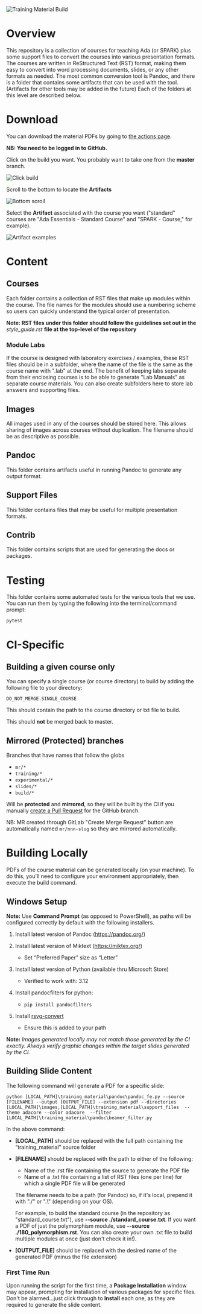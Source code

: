 ![Training Material Build](https://github.com/adacore/training_material/workflows/CI/badge.svg)

# Overview

This repository is a collection of courses for teaching Ada (or SPARK) plus some
support files to convert the courses into various presentation formats. The
courses are written in ReStructured Text (RST) format, making them easy to
convert into word processing documents, slides, or any other formats as needed.
The most common conversion tool is Pandoc, and there is a folder that contains
some artifacts that can be used with the tool. (Artifacts for other tools
may be added in the future) Each of the folders at this level are described
below.

# Download

You can download the material PDFs by going to [the actions page](http://github.com/adacore/training_material/actions).

**NB: You need to be logged in to GitHub.**

Click on the build you want. You probably want to take one from the **master** branch.

![Click build](images/github/artifacts_1.png)

Scroll to the bottom to locate the **Artifacts**

![Bottom scroll](images/github/artifacts_2.png)

Select the **Artifact** associated with the course you want ("standard" courses are "Ada Essentials - Standard Course" and "SPARK - Course," for example).

![Artifact examples](images/github/artifacts_3.png)

# Content

## Courses

Each folder contains a collection of RST files that make up modules within
the course. The file names for the modules should use a numbering scheme so
users can quickly understand the typical order of presentation. 

**Note: RST files under this folder should follow the guidelines set out
in the** *style_guide.rst* **file at the top-level of the repository**

### Module Labs

If the course is designed with laboratory exercises / examples, these RST
files should be in a subfolder, where the name of the file is the same as the
course name with ".lab" at the end. The benefit of keeping labs separate from
their enclosing courses is to be able to generate "Lab Manuals" as separate
course materials. You can also create subfolders here to store lab answers
and supporting files.

## Images

All images used in any of the courses should be stored here. This allows
sharing of images across courses without duplication. The filename should be
as descriptive as possible.

## Pandoc

This folder contains artifacts useful in running Pandoc to generate any output
format.

## Support Files

This folder contains files that may be useful for multiple presentation formats.

## Contrib

This folder contains scripts that are used for generating the docs or packages.

# Testing

This folder contains some automated tests for the various tools that we use. You can run them by typing the following into the terminal/command prompt:

```
pytest
```

# CI-Specific

## Building a given course only

You can specify a single course (or course directory) to build by adding the following
file to your directory:

`DO_NOT_MERGE.SINGLE_COURSE`

This should contain the path to the course directory or txt file to build.

This should **not** be merged back to master.

## Mirrored (Protected) branches

Branches that have names that follow the globs

- `mr/*`
- `training/*`
- `experimental/*`
- `slides/*`
- `build/*`

Will be **protected** and **mirrored**, so they will be built by the CI if you manually
[create a Pull Request](https://github.com/AdaCore/training_material/compare) for the GitHub branch.

NB: MR created through GitLab "Create Merge Request" button are automatically named `mr/nnn-slug` so
they are mirrored automatically.

# Building Locally

PDFs of the course material can be generated locally (on your machine). To do this, you'll need to configure your environment appropriately, then execute the build command.

## Windows Setup

**Note:** Use **Command Prompt** (as opposed to PowerShell), as paths will be configured correctly by default with the following installers.

1. Install latest version of Pandoc (https://pandoc.org/)

2. Install latest version of Miktext (https://miktex.org/)
    * Set “Preferred Paper” size as “Letter”

3. Install latest version of Python (available thru Microsoft Store)
    * Verified to work with: 3.12

4. Install pandocfilters for python:
    * `pip install pandocfilters`

5. Install [rsvg-convert](https://community.chocolatey.org/packages/rsvg-convert) 
    * Ensure this is added to your path

**Note:** _Images generated locally may not match those generated by the CI exactly. Always verify graphic changes within the target slides generated by the CI._

## Building Slide Content

The following command will generate a PDF for a specific slide:

```
python [LOCAL_PATH]\training_material\pandoc\pandoc_fe.py --source [FILENAME] --output [OUTPUT_FILE] --extension pdf --directories [LOCAL_PATH]\images,[LOCAL_PATH]\training_material\support_files  --theme adacore --color adacore  --filter [LOCAL_PATH]\training_material\pandoc\beamer_filter.py
```

In the above command:

* **[LOCAL_PATH]** should be replaced with the full path containing the “training_material” source folder

* **[FILENAME]** should be replaced with the path to either of the following:

   * Name of the .rst file containing the source to generate the PDF file
   * Name of a .txt file containing a list of RST files (one per line) for which a single PDF file will be generated

   The filename needs to be a path (for Pandoc) so, if it's local, prepend it with "./" or ".\\" (depending on your OS).

   For example, to build the standard course (in the repository as "standard_course.txt"), use **--source ./standard_course.txt**.
   If you want a PDF of just the polymorphism module, use **--source ./180_polymorphism.rst**. You can also create your own
   .txt file to build multiple modules at once (just don't check it in!).

* **[OUTPUT_FILE]** should be replaced with the desired name of the generated PDF (minus the file extension)

### First Time Run

Upon running the script for the first time, a **Package Installation** window may appear, prompting for installation of various packages for specific files. Don't be alarmed...just click through to **Install** each one, as they are required to generate the slide content.
